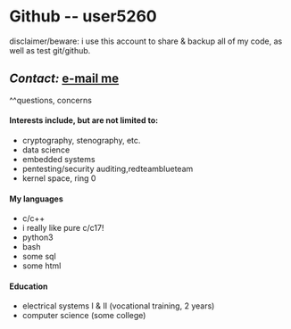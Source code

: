 <!--- Disclaimer: newbie MD user. --->
# Github -- user5260 #
disclaimer/beware: i use this account to share & backup all of my code, as well as test git/github.
## ***Contact:*** [e-mail me](mailto:brianc2788@gmail.com) ##
^^questions, concerns
#### Interests include, but are not limited to: ####
- cryptography, stenography, etc.
- data science
- embedded systems
- pentesting/security auditing,redteamblueteam
- kernel space, ring 0
#### My languages ####
- c/c++
- i really like pure c/c17!
- python3
- bash
- some sql
- some html
#### Education ####
- electrical systems I & II (vocational training, 2 years)
- computer science (some college)
<!---
user5260/user5260 is a ✨ special ✨ repository because its `README.md` (this file) appears on your GitHub profile.
You can click the Preview link to take a look at your changes.
--->
